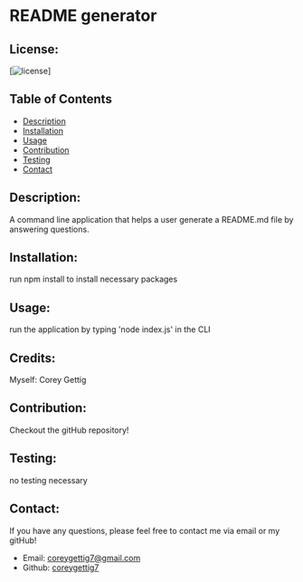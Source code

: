 
  # README generator

  ## License:
  [![license](https://img.shields.io/badge/license-MIT-blue.svg)]
  
  ## Table of Contents
  - [Description](#description)
  - [Installation](#installation)
  - [Usage](#usage)
  - [Contribution](#contribution)
  - [Testing](#testing)
  - [Contact](#contact)

  ## Description:
  A command line application that helps a user generate a README.md file by answering questions.

  ## Installation:
  run npm install to install necessary packages

  ## Usage:
  run the application by typing 'node index.js' in the CLI

  ## Credits:
  Myself: Corey Gettig

  ## Contribution:
  Checkout the gitHub repository!

  ## Testing:
  no testing necessary

  ## Contact:
  If you have any questions, please feel free to contact me via email or my gitHub!
  - Email: [coreygettig7@gmail.com](sendto:user@example.com)
  - Github: [coreygettig7](https://github.com/coreygettig7)
